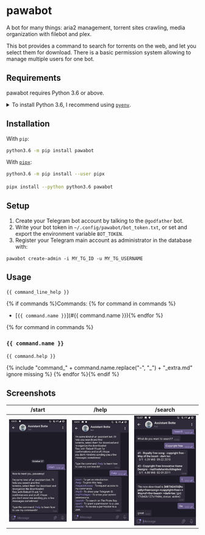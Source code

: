 <!--
IMPORTANT:
  This file is generated from the template at 'scripts/templates/README.md'.
  Please update the template instead of this file.
-->

# pawabot
<!--
[![pipeline status](https://gitlab.com/pawamoy/pawabot/badges/master/pipeline.svg)](https://gitlab.com/pawamoy/pawabot/pipelines)
[![coverage report](https://gitlab.com/pawamoy/pawabot/badges/master/coverage.svg)](https://gitlab.com/pawamoy/pawabot/commits/master)
[![documentation](https://img.shields.io/readthedocs/pawabot.svg?style=flat)](https://pawabot.readthedocs.io/en/latest/index.html)
[![pypi version](https://img.shields.io/pypi/v/pawabot.svg)](https://pypi.org/project/pawabot/)
-->

A bot for many things: aria2 management, torrent sites crawling, media organization with filebot and plex.

This bot provides a command to search for torrents on the web, and let you select them for download.
There is a basic permission system allowing to manage multiple users for one bot.

## Requirements
pawabot requires Python 3.6 or above.

<details>
<summary>To install Python 3.6, I recommend using <a href="https://github.com/pyenv/pyenv"><code>pyenv</code></a>.</summary>

```bash
# install pyenv
git clone https://github.com/pyenv/pyenv ~/.pyenv

# setup pyenv (you should also put these three lines in .bashrc or similar)
export PATH="${HOME}/.pyenv/bin:${PATH}"
export PYENV_ROOT="${HOME}/.pyenv"
eval "$(pyenv init -)"

# install Python 3.6
pyenv install 3.6.8

# make it available globally
pyenv global system 3.6.8
```
</details>

## Installation
With `pip`:
```bash
python3.6 -m pip install pawabot
```

With [`pipx`](https://github.com/cs01/pipx):
```bash
python3.6 -m pip install --user pipx

pipx install --python python3.6 pawabot
```

## Setup
1. Create your Telegram bot account by talking to the `@godfather` bot.
2. Write your bot token in `~/.config/pawabot/bot_token.txt`,
   or set and export the environment variable `BOT_TOKEN`.
3. Register your Telegram main account as administrator in the database with:
```
pawabot create-admin -i MY_TG_ID -u MY_TG_USERNAME
```

## Usage
```
{{ command_line_help }}
```

{% if commands %}Commands:
{% for command in commands %}
- [`{{ command.name }}`](#{{ command.name }}){% endfor %}

{% for command in commands %}
### `{{ command.name }}`
```
{{ command.help }}
```

{% include "command_" + command.name.replace("-", "_") + "_extra.md" ignore missing %}
{% endfor %}{% endif %}

## Screenshots
/start | /help | /search
------ | ----- | -------
![start](img/start.jpg) | ![help](img/help.jpg) | ![search](img/search.jpg)

